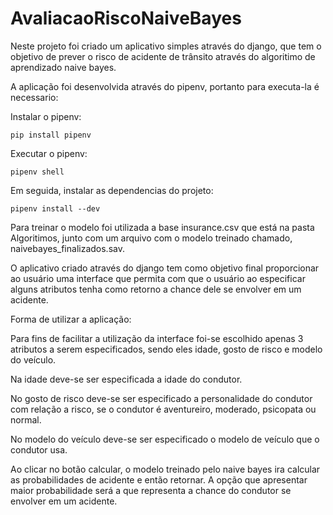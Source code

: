 # AvaliacaoRiscoNaiveBayes

Neste projeto foi criado um aplicativo simples através do django, que tem o objetivo de prever o risco de
acidente de trânsito através do algoritimo de aprendizado naive bayes.

A aplicação foi desenvolvida através do pipenv, portanto para executa-la é necessario:

Instalar o pipenv:

    pip install pipenv
   
Executar o pipenv:
    
    pipenv shell
    
Em seguida, instalar as dependencias do projeto:

    pipenv install --dev

Para treinar o modelo foi utilizada a base insurance.csv que está na pasta Algoritimos, junto com um arquivo
com o modelo treinado chamado, naivebayes_finalizados.sav.

O aplicativo criado através do django tem como objetivo final proporcionar ao usuário uma interface que permita
com que o usuário ao especificar alguns atributos tenha como retorno a chance dele se envolver em um acidente.

Forma de utilizar a aplicação:

Para fins de facilitar a utilização da interface foi-se escolhido apenas 3 atributos a serem especificados,
sendo eles idade, gosto de risco e modelo do veículo.

Na idade deve-se ser especificada a idade do condutor.

No gosto de risco deve-se ser especificado a personalidade do condutor com relação a risco,
se o condutor é aventureiro, moderado, psicopata ou normal.

No modelo do veículo deve-se ser especificado o modelo de veículo que o condutor usa.

Ao clicar no botão calcular, o modelo treinado pelo naive bayes ira calcular as probabilidades
de acidente e então retornar. A opção que apresentar maior probabilidade será a que representa
a chance do condutor se envolver em um acidente.
